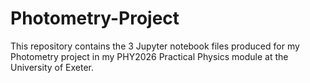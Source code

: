 # Photometry-Project
This repository contains the 3 Jupyter notebook files produced for my Photometry project in my PHY2026 Practical Physics module at the University of Exeter.
